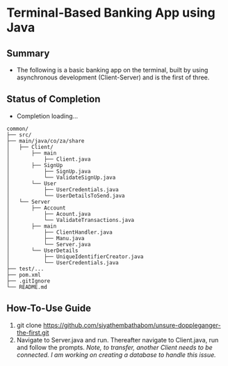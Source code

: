 # Terminal-Based Banking App using Java

## Summary
- The following is a basic banking app on the terminal, built by using asynchronous 
  development (Client-Server) and is the first of three.
  
## Status of Completion
- Completion loading...

```
common/
├── src/
├── main/java/co/za/share
│   ├── Client/
│       ├── main
│           ├── Client.java
│       ├── SignUp
│           ├── SignUp.java
│           └── ValidateSignUp.java
│       └── User
│           ├── UserCredentials.java
│           └── UserDetailsToSend.java
│   └── Server
│       ├── Account
│           ├── Acount.java
│           └── ValidateTransactions.java
│       ├── main
│           ├── ClientHandler.java
│           ├── Manu.java
│           └── Server.java
│       └── UserDetails
│           ├── UniqueIdentifierCreator.java
│           └── UserCredentials.java
├── test/...
├── pom.xml
├── .gitIgnore
└── README.md
```

## How-To-Use Guide
1. git clone https://github.com/siyathembathabom/unsure-doppleganger-the-first.git
2. Navigate to Server.java and run. Thereafter navigate to Client.java, run and follow the prompts.
*Note, to transfer, another Client needs to be connected. I am working on creating a database to handle this issue.*